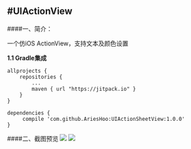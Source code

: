 #UIActionView
--------------------------
####一、简介：

一个仿iOS ActionView，支持文本及颜色设置

**1.1 Gradle集成**

```
allprojects {
    repositories {
        ...
        maven { url "https://jitpack.io" }
    }
}
```

```
dependencies {
     compile 'com.github.AriesHoo:UIActionSheetView:1.0.0'
}
```

####二、截图预览
![](https://github.com/AriesHoo/UIActionSheetView/blob/master/screenshot/00.png)
![](https://github.com/AriesHoo/UIActionSheetView/blob/master/screenshot/01.png)
